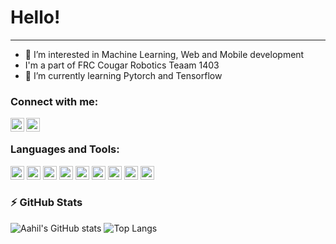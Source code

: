 # Hello!
---
- 👀 I’m interested in Machine Learning, Web and Mobile development
- I'm a part of FRC Cougar Robotics Teaam 1403
- 🌱 I’m currently learning Pytorch and Tensorflow

### Connect with me:

[<img align="left" alt="Aahil Shaikh | LinkedIn" width="22px" src="https://cdn.jsdelivr.net/npm/simple-icons@v3/icons/linkedin.svg" />][linkedin]
[<img align="left" alt="Aahil Shaikh | Google Developer Profile" width="22px" src="https://toppng.com/uploads/preview/oogle-chrome-developer-tools-google-developers-icon-11563029118otjotftm9o.png" />][Google Developer Profile]
<br />

### Languages and Tools:

<p align="left">
    <img src="https://cdn.jsdelivr.net/gh/devicons/devicon/icons/dart/dart-original.svg" width="22" height="22"/>
    <img src="https://cdn.jsdelivr.net/gh/devicons/devicon/icons/django/django-original.svg" width="22" height="22"/>
    <img src="https://cdn.jsdelivr.net/gh/devicons/devicon/icons/firebase/firebase-plain.svg" width="22" height="22"/>
    <img src="https://cdn.jsdelivr.net/gh/devicons/devicon/icons/flutter/flutter-original.svg" width="22" height="22"/>
    <img src="https://cdn.jsdelivr.net/gh/devicons/devicon/icons/git/git-original.svg" width="22" height="22"/>
    <img src="https://cdn.jsdelivr.net/gh/devicons/devicon/icons/python/python-original.svg" width="22" height="22"/>
    <img src="https://cdn.iconscout.com/icon/free/png-256/java-60-1174953.png" width="22" height="22"/>
    <img src="https://gradle.org/images/gradle-knowledge-graph-logo.png?20170228" width="22" height="22"/>
    <img src="https://dka575ofm4ao0.cloudfront.net/pages-transactional_logos/retina/8825/syPOR0YTxuwPEUrfe4NX" width="22" height="22"/>
</p>

### :zap: GitHub Stats

![Aahil's GitHub stats](https://github-readme-stats.vercel.app/api?username=AahilShaikh&count_private=true&show_icons=true&theme=gotham)
![Top Langs](https://github-readme-stats.vercel.app/api/top-langs/?username=AahilShaikh&layout=compact&show_icons=true&theme=gotham)




[linkedin]: https://linkedin.com/in/aahil-shaikh
[Google Developer Profile]: https://developers.google.com/profile/u/aahil
[jsplaylist]: https://www.youtube.com/playlist?list=PLkwxH9e_vrALRJKu7wfXby3MKeflhTu6B
[cssplaylist]: https://www.youtube.com/playlist?list=PLkwxH9e_vrALSdvZuEh6gqQdmDoDIoqz4
[reactplaylist]: https://www.youtube.com/playlist?list=PLkwxH9e_vrAK4TdffpxKY3QGyHCpxFcQ0

